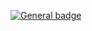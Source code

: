 
 [![General badge](https://img.shields.io/badge/https://img.shields.io/badge/ProtonMail-8B89CC?style=for-the-badge&logo=protonmail&logoColor=white.svg)](https://shields.io/)
